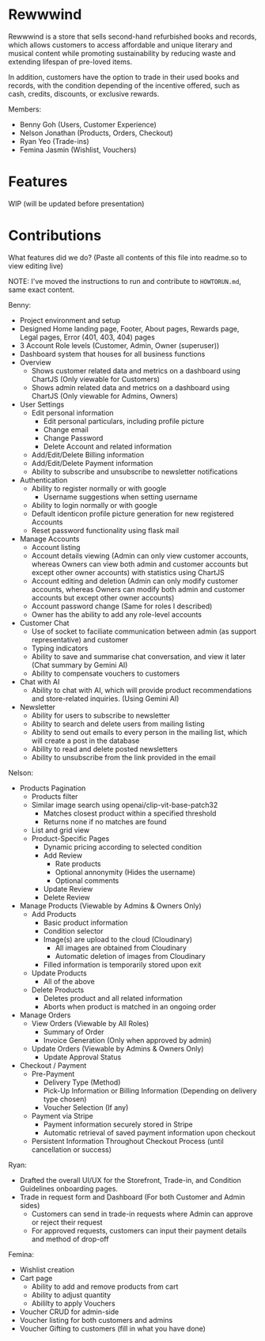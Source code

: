 # Rewwwind

Rewwwind is a store that sells second-hand refurbished books and records, which allows customers to access affordable and unique literary and musical content while promoting sustainability by reducing waste and extending lifespan of pre-loved items. 

In addition, customers have the option to trade in their used books and records, with the condition depending of the incentive offered, such as cash, credits, discounts, or exclusive rewards.

Members:
- Benny Goh (Users, Customer Experience)
- Nelson Jonathan (Products, Orders, Checkout)
- Ryan Yeo (Trade-ins)
- Femina Jasmin (Wishlist, Vouchers)

# Features
WIP (will be updated before presentation)

# Contributions
What features did we do? (Paste all contents of this file into readme.so to view editing live)

NOTE: I've moved the instructions to run and contribute to `HOWTORUN.md`, same exact content.

Benny:
- Project environment and setup
- Designed Home landing page, Footer, About pages, Rewards page, Legal pages, Error (401, 403, 404) pages
- 3 Account Role levels (Customer, Admin, Owner (superuser))
- Dashboard system that houses for all business functions
- Overview
    - Shows customer related data and metrics on a dashboard using ChartJS (Only viewable for Customers)
    - Shows admin related data and metrics on a dashboard using ChartJS (Only viewable for Admins, Owners)
- User Settings
    - Edit personal information
        - Edit personal particulars, including profile picture
        - Change email
        - Change Password
        - Delete Account and related information
    - Add/Edit/Delete Billing information
    - Add/Edit/Delete Payment information
    - Ability to subscribe and unsubscribe to newsletter notifications
- Authentication
    - Ability to register normally or with google
        - Username suggestions when setting username
    - Ability to login normally or with google
    - Default identicon profile picture generation for new registered Accounts
    - Reset password functionality using flask mail
- Manage Accounts
    - Account listing
    - Account details viewing (Admin can only view customer accounts, whereas Owners can view both admin and customer accounts but except other owner accounts) with statistics using ChartJS
    - Account editing and deletion (Admin can only modify customer accounts, whereas Owners can modify both admin and customer accounts but except other owner accounts)
    - Account password change (Same for roles I described)
    - Owner has the ability to add any role-level accounts
- Customer Chat
    - Use of socket to faciliate communication between admin (as support representative) and customer
    - Typing indicators
    - Ability to save and summarise chat conversation, and view it later (Chat summary by Gemini AI)
    - Ability to compensate vouchers to customers
- Chat with AI
    - Ability to chat with AI, which will provide product recommendations and store-related inquiries. (Using Gemini AI)
- Newsletter
    - Ability for users to subscribe to newsletter
    - Ability to search and delete users from mailing listing
    - Ability to send out emails to every person in the mailing list, which will create a post in the database
    - Ability to read and delete posted newsletters
    - Ability to unsubscribe from the link provided in the email

Nelson:
- Products Pagination
    - Products filter
    - Similar image search using openai/clip-vit-base-patch32
        - Matches closest product within a specified threshold
        - Returns none if no matches are found
    - List and grid view
    - Product-Specific Pages
        - Dynamic pricing according to selected condition
        - Add Review
            - Rate products
            - Optional annonymity (Hides the username)
            - Optional comments
        - Update Review
        - Delete Review
- Manage Products (Viewable by Admins & Owners Only)
    - Add Products
        - Basic product information
        - Condition selector
        - Image(s) are upload to the cloud (Cloudinary)
            - All images are obtained from Cloudinary
            - Automatic deletion of images from Cloudinary
        - Filled information is temporarily stored upon exit
    - Update Products
        - All of the above
    - Delete Products
        - Deletes product and all related information
        - Aborts when product is matched in an ongoing order
- Manage Orders
    - View Orders (Viewable by All Roles)
        - Summary of Order
        - Invoice Generation (Only when approved by admin)
    - Update Orders (Viewable by Admins & Owners Only)
        - Update Approval Status
- Checkout / Payment
    - Pre-Payment
        - Delivery Type (Method)
        - Pick-Up Information or Billing Information (Depending on delivery type chosen)
        - Voucher Selection (If any)
    - Payment via Stripe
        - Payment information securely stored in Stripe
        - Automatic retrieval of saved payment information upon checkout
    - Persistent Information Throughout Checkout Process (until cancellation or success)


Ryan:
- Drafted the overall UI/UX for the Storefront, Trade-in, and Condition Guidelines onboarding pages.
- Trade in request form and Dashboard (For both Customer and Admin sides)
   - Customers can send in trade-in requests where Admin can approve or reject their request
   - For approved requests, customers can input their payment details and method of drop-off

Femina:
- Wishlist creation
- Cart page
    - Ability to add and remove products from cart
    - Ability to adjust quantity
    - Abililty to apply Vouchers
- Voucher CRUD for admin-side
- Voucher listing for both customers and admins
- Voucher Gifting to customers
(fill in what you have done)
